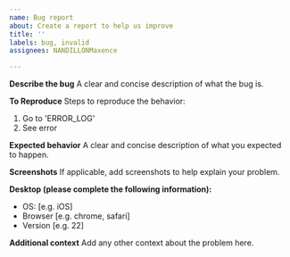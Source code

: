 ```yaml
---
name: Bug report
about: Create a report to help us improve
title: ''
labels: bug, invalid
assignees: NANDILLONMaxence

---
```


**Describe the bug**
A clear and concise description of what the bug is.

**To Reproduce**
Steps to reproduce the behavior:
1. Go to 'ERROR_LOG'
2. See error

**Expected behavior**
A clear and concise description of what you expected to happen.

**Screenshots**
If applicable, add screenshots to help explain your problem.

**Desktop (please complete the following information):**
 - OS: [e.g. iOS]
 - Browser [e.g. chrome, safari]
 - Version [e.g. 22]

**Additional context**
Add any other context about the problem here.
